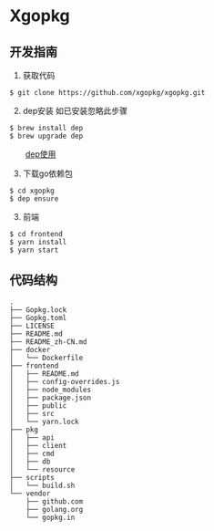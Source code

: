 # Xgopkg
## 开发指南
1. 获取代码
```shell
$ git clone https://github.com/xgopkg/xgopkg.git
```
2. dep安装 如已安装忽略此步骤

```shell
$ brew install dep
$ brew upgrade dep
```
&emsp;&emsp;[dep使用](https://golang.github.io/dep/)

3. 下载go依赖包
```shell
$ cd xgopkg
$ dep ensure
```

3. 前端

```shell
$ cd frontend
$ yarn install
$ yarn start
```
## 代码结构
```
.
├── Gopkg.lock
├── Gopkg.toml
├── LICENSE
├── README.md
├── README_zh-CN.md
├── docker
│   └── Dockerfile
├── frontend
│   ├── README.md
│   ├── config-overrides.js
│   ├── node_modules
│   ├── package.json
│   ├── public
│   ├── src
│   └── yarn.lock
├── pkg
│   ├── api
│   ├── client
│   ├── cmd
│   ├── db
│   └── resource
├── scripts
│   └── build.sh
└── vendor
    ├── github.com
    ├── golang.org
    └── gopkg.in
```
